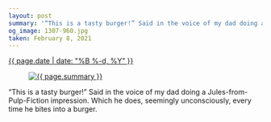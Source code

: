 ```yaml
---
layout: post
summary: '“This is a tasty burger!” Said in the voice of my dad doing a Jules-from-Pulp-Fiction impression. Which he does, seemingly unconsciously, every time he bites into a burger.'
og_image: 1307-960.jpg
taken: February 8, 2021
---
```


<div class="post">
 <time>
  <a href="/1307">
   {{ page.date | date: "%B %-d, %Y" }}
  </a>
 </time>
 <a href="/1307">
  <figure data-taken="2/8/2021">
   <img alt="{{ page.summary }}" sizes="(min-width: 700px) 50vw, calc(100vw - 2rem)" src="{{ site.assets_url }}/1307-480.jpg" srcset="{{ site.assets_url }}/1307-240.jpg 240w, {{ site.assets_url }}/1307-480.jpg 480w, {{ site.assets_url }}/1307-720.jpg 720w, {{ site.assets_url }}/1307-960.jpg 960w"/>
  </figure>
 </a>
 <span>
  “This is a tasty burger!” Said in the voice of my dad doing a Jules-from-Pulp-Fiction impression. Which he does, seemingly unconsciously, every time he bites into a burger.
 </span>
</div>
